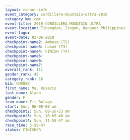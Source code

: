 ```yaml
---
layout: runner-info 
event_category: cordillera-mountain-ultra-2019 
category_km: cmr 
event-title: 2019 CORDILLERA MOUNTAIN ULTRA 
event-location: Tinongdan, Itogon, Benguet Philippines 
event-logo: 
event-date: 03-06-2019 
checkpoint-name2: Ambasa (T2) 
checkpoint-name3: Lusod (T3) 
checkpoint-name4: FINISH (T4) 
checkpoint-name5: 
checkpoint-name6: 
checkpoint-name7: 
overall_rank: 111
gender_rank: 45
category_rank: 16
bib: CMR080
first_name: Ma. Rosario
last_name: Alaon
gender: F
team_name: Fit Bulaga
start: Sun, 06-00-00 am
checkpoint2: Sun, 08-16-53 am
checkpoint3: Sun, 10-05-40 am
checkpoint4: Sun, 11-58-47 am
race_time: 5-58-47
status: FINISHER
---
```

